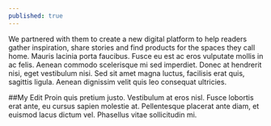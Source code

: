 ```yaml
---
published: true
---
```

We partnered with them to create a new digital platform to help readers gather inspiration, share stories and find products for the spaces they call home. Mauris lacinia porta faucibus. 
Fusce eu est ac eros vulputate mollis in ac felis. Aenean commodo scelerisque mi sed imperdiet. 
Donec at hendrerit nisi, eget vestibulum nisi. Sed sit amet magna luctus, facilisis erat quis, sagittis ligula. Aenean dignissim velit quis leo consequat ultricies. 

##My Edit
Proin quis pretium justo. Vestibulum at eros nisl. Fusce lobortis erat ante, eu cursus sapien molestie at. Pellentesque placerat ante diam, et euismod lacus dictum vel. Phasellus vitae sollicitudin mi.
